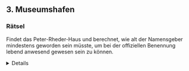 ## 3. Museumshafen

### Rätsel
Findet das Peter-Rheder-Haus und berechnet, wie alt der Namensgeber mindestens geworden sein müsste, um bei der offiziellen Benennung lebend anwesend gewesen sein zu können.

<details>
### Lösung
Müsste gelebt haben von: 1843-2010
Alter: 167

Ort des Hauses: direkt an der Drehbrücke am Drehbrückenplatz
</details>